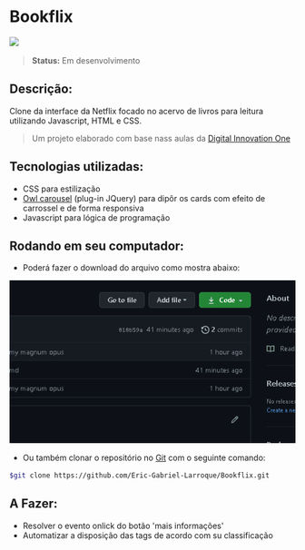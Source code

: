 # **Bookflix**

![](img/bookflix.gif)

> **Status:** Em desenvolvimento
## Descrição:

 Clone da interface da Netflix focado no acervo de livros para leitura utilizando Javascript, HTML e CSS.

 > Um projeto elaborado com base nass aulas da [Digital Innovation One](https://digitalinnovation.one/)

 ## Tecnologias utilizadas:

 - CSS para estilização
 - [Owl carousel](https://owlcarousel2.github.io/OwlCarousel2/) (plug-in JQuery) para dipôr os cards com efeito de carrossel e de forma responsiva
 - Javascript para lógica de programação


## Rodando em seu computador:

- Poderá fazer o download do arquivo como mostra abaixo:

![](img/HowToDownloadRepo.gif)

- Ou também clonar o repositório no [Git](https://git-scm.com/) com o seguinte comando:

```bash
$git clone https://github.com/Eric-Gabriel-Larroque/Bookflix.git
```
## A Fazer:

- Resolver o evento onlick do botão 'mais informações'
- Automatizar a disposição das tags de acordo com su classificação